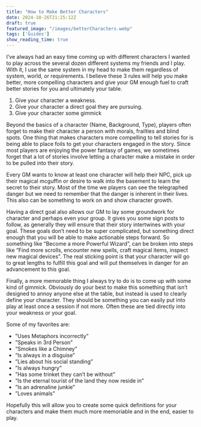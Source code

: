 ```yaml
---
title: "How to Make Better Characters"
date: 2024-10-26T21:25:12Z
draft: true
featured_image: "/images/betterCharacters.webp"
tags: ['Guides']
show_reading_time: true
---
```


I’ve always had an easy time coming up with different characters I wanted to play across the several dozen different systems my friends and I play. With it, I use the same system in my head to make them regardless of system, world, or requirements. I believe these 3 rules will help you make better, more compelling characters and give your GM enough fuel to craft better stories for you and ultimately your table.

1) Give your character a weakness.
2) Give your character a direct goal they are pursuing.
3) Give your character some gimmick

Beyond the basics of a character (Name, Background, Type), players often forget to make their character a person with morals, frailties and blind spots. One thing that makes characters more compelling to tell stories for is being able to place foils to get your characters engaged in the story. Since most players are enjoying the power fantasy of games, we sometimes forget that a lot of stories involve letting a character make a mistake in order to be pulled into their story.

Every GM wants to know at least one character will help their NPC, pick up their magical mcguffin or desire to walk into the basement to learn the secret to their story. Most of the time we players can see the telegraphed danger but we need to remember that the danger is inherent in their lives. This also can be something to work on and show character growth.

Having a direct goal also allows our GM to lay some groundwork for character and perhaps even your group. It gives you some sign posts to follow, as generally they will ensure that their story intertwines with your goal. These goals don’t need to be super complicated, but something direct enough that you will be able to make actionable steps forward. So something like “Become a more Powerful Wizard”, can be broken into steps like “Find more scrolls, encounter new spells, craft magical items, inspect new magical devices”. The real sticking point is that your character will go to great lengths to fulfill this goal and will put themselves in danger for an advancement to this goal.

Finally, a more memorable thing I always try to do is to come up with some kind of gimmick. Obviously do your best to make this something that isn’t designed to annoy anyone else at the table, but instead is used to clearly define your character. They should be something you can easily put into play at least once a session if not more. Often these are tied directly into your weakness or your goal.

Some of my favorites are:
- ”Uses Metaphors incorrectly”
- ”Speaks in 3rd Person”
- “Smokes like a Chimney”
- “Is always in a disguise”
- ”Lies about his social standing”
- ”Is always hungry”
- ”Has some trinket they can’t be without”
- “Is the eternal tourist of the land they now reside in”
- ”Is an adrenaline junkie”
- ”Loves animals”

Hopefully this will allow you to create some quick definitions for your characters and make them much more memoriable and in the end, easier to play.
